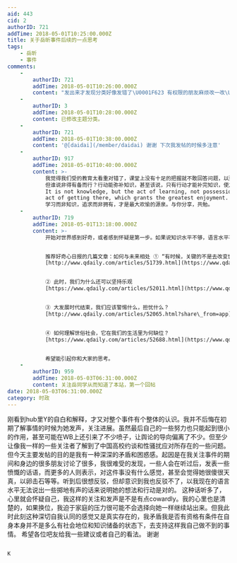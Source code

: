 ```yaml
---
aid: 443
cid: 2
authorID: 721
addTime: 2018-05-01T10:25:00.000Z
title: 关于岳昕事件后续的一点思考
tags:
    - 岳昕
    - 事件
comments:
    -
        authorID: 721
        addTime: 2018-05-01T10:26:00.000Z
        content: "发出来才发现分类好像发错了\U0001F623 有权限的朋友麻烦改一改\U0001F62D"
    -
        authorID: 3
        addTime: 2018-05-01T10:28:00.000Z
        content: 已修改主题分类。
    -
        authorID: 721
        addTime: 2018-05-01T10:38:00.000Z
        content: '@[daidai](/member/daidai) 谢谢 下次我发帖的时候多注意'
    -
        authorID: 917
        addTime: 2018-05-01T10:40:00.000Z
        content: >-
            我觉得我们受的教育太看重对错了，课堂上没有十足的把握就不敢回答问题，以致课堂外也如此。
            但谁说非得有备而行？行动能弥补知识，甚至该说，只有行动才能补完知识，使之不成为空谈，而获得重量。 昨天高斯诞辰我看到他一句话，深以为然:
            It is not knowledge, but the act of learning, not possession but the
            act of getting there, which grants the greatest enjoyment.
            学习而非知识，追求而非拥有，才是最大欢愉的源泉。与你分享，共勉。
    -
        authorID: 719
        addTime: 2018-05-01T13:18:00.000Z
        content: >-
            开始对世界感到好奇，或者感到怀疑是第一步。如果说知识水平不够，语言水平不够，没关系，承认自己的不足。然后开始去阅读，去反思，提高自己的知识水平，一点点进步。但是要坚持自己认为正确的信念，然后一点点修正。


            推荐好奇心日报的几篇文章：如何与未来相处 ① “有时候，关键的不是去改变世界，而是去解释世界”
            [http://www.qdaily.com/articles/51739.html](https://www.qdaily.com/articles/51739.html)


            ② 此时，我们为什么还可以坚持乐观
            [https://www.qdaily.com/articles/52011.html](https://www.qdaily.com/articles/52011.html)


            ③ 大发展时代结束，我们应该警惕什么，担忧什么？
            [http://www.qdaily.com/articles/52065.html?share\_from=app](https://www.qdaily.com/articles/52065.html?share_from=app)


            ④ 如何理解世俗社会，它在我们的生活里为何缺位？
            [https://www.qdaily.com/articles/52688.html](https://www.qdaily.com/articles/52688.html)


            希望能引起你和大家的思考。
    -
        authorID: 959
        addTime: 2018-05-03T06:31:00.000Z
        content: 关注岳同学从而知道了本站，第一个回帖
date: 2018-05-03T06:31:00.000Z
category: 时政
---
```


刚看到hub里Y的自白和解释，才又对整个事件有个整体的认识。我并不后悔在初期了解事情的时候为她发声，关注进展。虽然最后自己的一些努力也只能起到很小的作用，甚至可能在WB上还引来了不少喷子，让舆论的导向偏离了不少。但至少让像我一样的一些关注者了解到了中国高校约谈和性骚扰应对所存在的一些问题。 但今天主要发帖的目的是我有一种深深的矛盾和困惑感。起因是在我关注事件的期间和身边的很多朋友讨论了很多，我很难受的发现，一些人会在听过后，发表一些愤慨的话语，而更多的人则表示，对这件事没有什么感觉，甚至会觉得她很傻很天真，以卵击石等等。听到后很想反驳，但却意识到我也反驳不了，以我现在的语言水平无法说出一些掷地有声的话来说明她的想法和行动是对的。 这种话听多了，心里就会怀疑自己，我这样的关注和发声是不是有点cowardly。我的心里也是清楚的，如果换位，我迫于家庭的压力很可能不会选择向她一样继续站出来。但我此时此刻这种深切自我认同的感觉又是真实存在的，我矛盾我是否有资格有条件在自身本身并不是多么有社会地位和知识储备的状态下，去支持这样我自己做不到的事情。 希望各位吧友给我一些建议或者自己的看法。 谢谢

                                                                                  K
